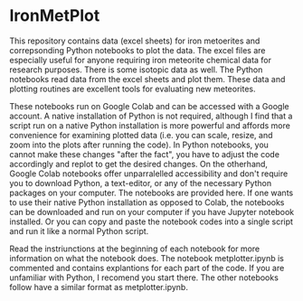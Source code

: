 # IronMetPlot
This repository contains data (excel sheets) for iron metoerites and correpsonding Python notebooks to plot the data. The excel files are especially useful for anyone requiring iron meteorite chemical data for research purposes. There is some isotopic data as well. The Python notebooks read data from the excel sheets and plot them. These data and plotting routines are excellent tools for evaluating new meteorites.

These notebooks run on Google Colab and can be accessed with a Google account. A native installation of Python is not required, although I find that a script run on a native Python installation is more powerful and affords more convenience for examining plotted data (i.e. you can scale, resize, and zoom into the plots after running the code). In Python notebooks, you cannot make these changes "after the fact", you have to adjust the code accordingly and replot to get the desired changes. On the otherhand, Google Colab notebooks offer unparralelled accessibility and don't require you to download Python, a text-editor, or any of the necessary Python packages on your computer. The notebooks are provided here. If one wants to use their native Python installation as opposed to Colab, the notebooks can be downloaded and run on your computer if you have Jupyter notebook installed. Or you can copy and paste the notebook codes into a single script and run it like a normal Python script.  

Read the instriunctions at the beginning of each notebook for more information on what the notebook does. The notebook metplotter.ipynb is commented and contains explantions for each part of the code. If you are unfamiliar with Python, I recomend you start there. The other notebooks follow have a similar format as metplotter.ipynb.

